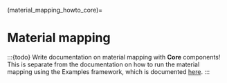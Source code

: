 <!--
SPDX-PackageName: "ACTS"
SPDX-FileCopyrightText: 2016 CERN
SPDX-License-Identifier: MPL-2.0
-->

(material_mapping_howto_core)=
# Material mapping

:::{todo}
Write documentation on material mapping with **Core** components!
This is separate from the documentation on how to run the material
mapping using the Examples framework, which is documented [here](#material_mapping_howto_examples).
:::
